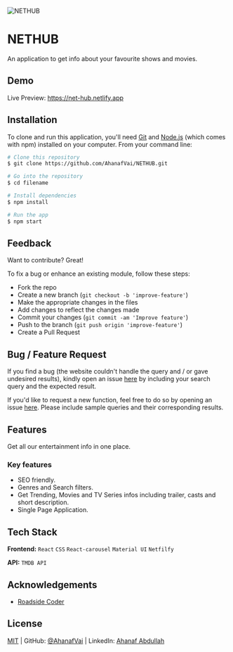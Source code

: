 ![NETHUB](https://user-images.githubusercontent.com/76809882/131345348-d4e81989-28bb-4cf7-9f6a-f9707d3d3ad2.png)

# NETHUB

An application to get info about your favourite shows and movies.

## Demo

Live Preview: https://net-hub.netlify.app

## Installation

To clone and run this application, you'll need
[Git](https://github.com/git/git-scm.com)
and [Node.js](https://nodejs.org/en/) (which comes with npm)
installed on your computer. From your command line:

```bash
# Clone this repository
$ git clone https://github.com/AhanafVai/NETHUB.git

# Go into the repository
$ cd filename

# Install dependencies
$ npm install

# Run the app
$ npm start
```

## Feedback

Want to contribute? Great!

To fix a bug or enhance an existing module, follow these steps:

- Fork the repo 
- Create a new branch (`git checkout -b 'improve-feature'`)
- Make the appropriate changes in the files
- Add changes to reflect the changes made
- Commit your changes (`git commit -am 'Improve feature'`)
- Push to the branch (`git push origin 'improve-feature'`)
- Create a Pull Request

## Bug / Feature Request

If you find a bug (the website couldn't handle the query
and / or gave undesired results),
kindly open an issue [here](https://github.com/AhanafVai/NETHUB/issues)
by including your search query and the expected result.

If you'd like to request a new function, feel free
to do so by opening
an issue [here](https://github.com/AhanafVai/NETHUB/issues/new).
Please include sample queries and their corresponding results.

## Features

Get all our entertainment info in one place.

### Key features

- SEO friendly.
- Genres and Search filters.
- Get Trending, Movies and TV Series infos including trailer, casts and short description.
- Single Page Application.


## Tech Stack

**Frontend:** `React` `CSS`
`React-carousel`
`Material UI` `Netfilfy`

**API:**  `TMDB API`

## Acknowledgements

- [Roadside Coder](https://www.youtube.com/channel/UCIPZVAwDGa-A4ZJxCBvXRuQ)


## License

[MIT](https://choosealicense.com/licenses/mit/)
|
GitHub: [@AhanafVai](https://github.com/AhanafVai)
|
LinkedIn: [Ahanaf Abdullah](https://www.linkedin.com/in/ahanafabdullah9/)

